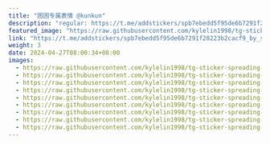 ```yaml
---
title: "困困专属表情 @kunkun"
description: "regular: https://t.me/addstickers/spb7ebedd5f95de6b7291f28223b2cacf9_by_stckrRobot"
featured_image: "https://raw.githubusercontent.com/kylelin1998/tg-sticker-spreading-worldwide-images/main/img/4bfc100c-a81a-48de-8895-af0ead9a0242.jpg"
link: "https://t.me/addstickers/spb7ebedd5f95de6b7291f28223b2cacf9_by_stckrRobot"
weight: 3
date: 2024-04-27T08:00:34+08:00
images:
  - https://raw.githubusercontent.com/kylelin1998/tg-sticker-spreading-worldwide-images/main/img/4bfc100c-a81a-48de-8895-af0ead9a0242.jpg
  - https://raw.githubusercontent.com/kylelin1998/tg-sticker-spreading-worldwide-images/main/img/e2dee277-ce6b-4003-85ec-ae98369f3780.jpg
  - https://raw.githubusercontent.com/kylelin1998/tg-sticker-spreading-worldwide-images/main/img/9b9fcad9-8aee-4a3a-8ed2-0d12666e2c1b.jpg
  - https://raw.githubusercontent.com/kylelin1998/tg-sticker-spreading-worldwide-images/main/img/af568b36-b300-45cf-a47f-0d9a374e4e36.jpg
  - https://raw.githubusercontent.com/kylelin1998/tg-sticker-spreading-worldwide-images/main/img/8cba7d97-9d9b-4bd5-8cb2-8747c537e1e7.jpg
  - https://raw.githubusercontent.com/kylelin1998/tg-sticker-spreading-worldwide-images/main/img/2aa38410-ef16-4d99-b1ac-8fb84d1c2c70.jpg
  - https://raw.githubusercontent.com/kylelin1998/tg-sticker-spreading-worldwide-images/main/img/e2209e47-7f9b-4c6a-952b-8dbad89efc2b.jpg
  - https://raw.githubusercontent.com/kylelin1998/tg-sticker-spreading-worldwide-images/main/img/ac9fbf68-5f01-42df-9421-1058ae0b1a40.jpg
  - https://raw.githubusercontent.com/kylelin1998/tg-sticker-spreading-worldwide-images/main/img/3fd22c0a-ce69-41b5-9281-35036730e82e.jpg
---
```

